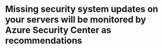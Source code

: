 # Missing security system updates on your servers will be monitored by Azure Security Center as recommendations
